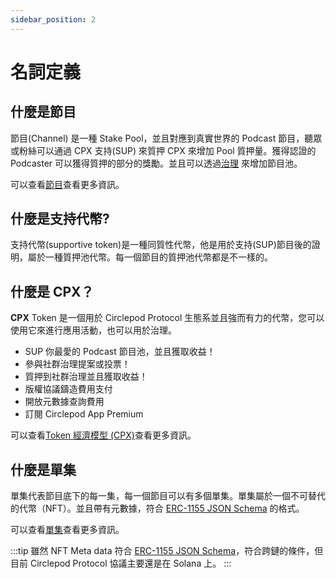 ```yaml
---
sidebar_position: 2
---
```


# 名詞定義

## 什麼是節目

節目(Channel) 是一種 Stake Pool，並且對應到真實世界的 Podcast 節目，聽眾或粉絲可以通過 CPX 支持(SUP) 來質押 CPX 來增加 Pool 質押量。獲得認證的 Podcaster 可以獲得質押的部分的獎勵。並且可以透過[治理](/docs/protocol/governance/intro) 來增加節目池。

可以查看[節目](/docs/protocol/channel/channel)查看更多資訊。

## 什麼是支持代幣?

支持代幣(supportive token)是一種同質性代幣，他是用於支持(SUP)節目後的證明，屬於一種質押池代幣。每一個節目的質押池代幣都是不一樣的。

## 什麼是 CPX？

**CPX** Token 是一個用於 Circlepod Protocol 生態系並且強而有力的代幣，您可以使用它來進行應用活動，也可以用於治理。

- SUP 你最愛的 Podcast 節目池，並且獲取收益！
- 參與社群治理提案或投票！
- 質押到社群治理並且獲取收益！
- 版權協議鑄造費用支付
- 開放元數據查詢費用
- 訂閱 Circlepod App Premium

可以查看[Token 經濟模型 (CPX)](/docs/tokenomics/intro)查看更多資訊。

## 什麼是單集

單集代表節目底下的每一集，每一個節目可以有多個單集。單集屬於一個不可替代的代幣（NFT）。並且帶有元數據，符合 [ERC-1155 JSON Schema](https://github.com/ethereum/EIPs/blob/master/EIPS/eip-1155.md#erc-1155-metadata-uri-json-schema) 的格式。

可以查看[單集](/docs/protocol/podcast/episode)查看更多資訊。

:::tip
雖然 NFT Meta data 符合 [ERC-1155 JSON Schema](https://github.com/ethereum/EIPs/blob/master/EIPS/eip-1155.md#erc-1155-metadata-uri-json-schema)，符合跨鏈的條件，但目前 Circlepod Protocol 協議主要還是在 Solana 上。
:::

